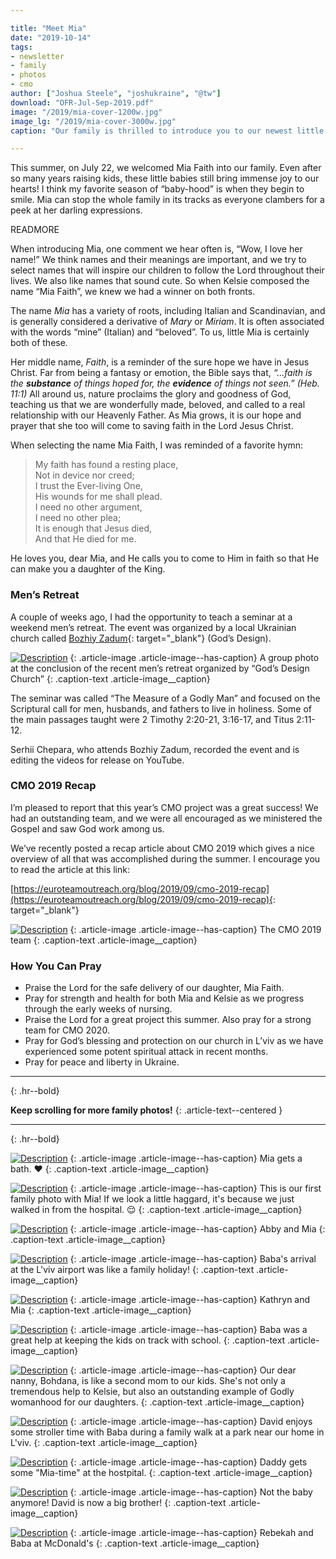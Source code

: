 ```yaml
---

title: "Meet Mia"
date: "2019-10-14"
tags:
- newsletter
- family
- photos
- cmo
author: ["Joshua Steele", "joshukraine", "@tw"]
download: "OFR-Jul-Sep-2019.pdf"
image: "/2019/mia-cover-1200w.jpg"
image_lg: "/2019/mia-cover-3000w.jpg"
caption: "Our family is thrilled to introduce you to our newest little girl. Say hello to Mia Faith!"

---
```


This summer, on July 22, we welcomed Mia Faith into our family. Even after so many years raising kids, these little babies still bring immense joy to our hearts! I think my favorite season of “baby-hood” is when they begin to smile. Mia can stop the whole family in its tracks as everyone clambers for a peek at her darling expressions.

READMORE

When introducing Mia, one comment we hear often is, “Wow, I love her name!” We think names and their meanings are important, and we try to select names that will inspire our children to follow the Lord throughout their lives. We also like names that sound cute. So when Kelsie composed the name “Mia Faith”, we knew we had a winner on both fronts.

The name *Mia* has a variety of roots, including Italian and Scandinavian, and is generally considered a derivative of *Mary* or *Miriam*. It is often associated with the words “mine” (Italian) and “beloved”. To us, little Mia is certainly both of these.

Her middle name, *Faith*, is a reminder of the sure hope we have in Jesus Christ. Far from being a fantasy or emotion, the Bible says that, *“...faith is the **substance** of things hoped for, the **evidence** of things not seen.” (Heb. 11:1)* All around us, nature proclaims the glory and goodness of God, teaching us that we are wonderfully made, beloved, and called to a real relationship with our Heavenly Father. As Mia grows, it is our hope and prayer that she too will come to saving faith in the Lord Jesus Christ.

When selecting the name Mia Faith, I was reminded of a favorite hymn:

> My faith has found a resting place,   
> Not in device nor creed;   
> I trust the Ever-living One,   
> His wounds for me shall plead.   
> I need no other argument,   
> I need no other plea;   
> It is enough that Jesus died,   
> And that He died for me.

He loves you, dear Mia, and He calls you to come to Him in faith so that He can make you a daughter of the King.

### Men’s Retreat

A couple of weeks ago, I had the opportunity to teach a seminar at a weekend men’s retreat. The event was organized by a local Ukrainian church called [Bozhiy Zadum](https://www.facebook.com/gods.design.lviv/){: target="_blank"} (God’s Design).

[![Description](https://d21yo20tm8bmc2.cloudfront.net/2019/mens-seminar-700w.jpg)](https://d21yo20tm8bmc2.cloudfront.net/2019/mens-seminar-3000w.jpg)
{: .article-image .article-image--has-caption}
A group photo at the conclusion of the recent men’s retreat organized by “God’s Design Church”
{: .caption-text .article-image__caption}

The seminar was called “The Measure of a Godly Man” and focused on the Scriptural call for men, husbands, and fathers to live in holiness. Some of the main passages taught were 2 Timothy 2:20-21, 3:16-17, and Titus 2:11-12.

Serhii Chepara, who attends Bozhiy Zadum, recorded the event and is editing the videos for release on YouTube.

### CMO 2019 Recap

I’m pleased to report that this year’s CMO project was a great success! We had an outstanding team, and we were all encouraged as we ministered the Gospel and saw God work among us.

We’ve recently posted a recap article about CMO 2019 which gives a nice overview of all that was accomplished during the summer. I encourage you to read the article at this link:

[https://euroteamoutreach.org/blog/2019/09/cmo-2019-recap](https://euroteamoutreach.org/blog/2019/09/cmo-2019-recap){: target="_blank"}

[![Description](https://d21yo20tm8bmc2.cloudfront.net/2019/cmo-2019-team-700w.jpeg)](https://d21yo20tm8bmc2.cloudfront.net/2019/cmo-2019-team-3000w.jpeg)
{: .article-image .article-image--has-caption}
The CMO 2019 team
{: .caption-text .article-image__caption}

### How You Can Pray

* Praise the Lord for the safe delivery of our daughter, Mia Faith.
* Pray for strength and health for both Mia and Kelsie as we progress through the early weeks of nursing.
* Praise the Lord for a great project this summer. Also pray for a strong team for CMO 2020.
* Pray for God’s blessing and protection on our church in L’viv as we have experienced some potent spiritual attack in recent months.
* Pray for peace and liberty in Ukraine.

---
{: .hr--bold}

**Keep scrolling for more family photos!**
{: .article-text--centered }

---
{: .hr--bold}

[![Description](https://d21yo20tm8bmc2.cloudfront.net/2019/mama-mia-bath-towel-700w.jpg)](https://d21yo20tm8bmc2.cloudfront.net/2019/mama-mia-bath-towel-3000w.jpg)
{: .article-image .article-image--has-caption}
Mia gets a bath. ❤️
{: .caption-text .article-image__caption}

[![Description](https://d21yo20tm8bmc2.cloudfront.net/2019/first-family-photo-700w.jpg)](https://d21yo20tm8bmc2.cloudfront.net/2019/first-family-photo-3000w.jpg)
{: .article-image .article-image--has-caption}
This is our first family photo with Mia! If we look a little haggard, it's because we just walked in from the hospital. 😌
{: .caption-text .article-image__caption}

[![Description](https://d21yo20tm8bmc2.cloudfront.net/2019/abby-mia-700h.jpg)](https://d21yo20tm8bmc2.cloudfront.net/2019/abby-mia-3000h.jpg)
{: .article-image .article-image--has-caption}
Abby and Mia
{: .caption-text .article-image__caption}

[![Description](https://d21yo20tm8bmc2.cloudfront.net/2019/baba-at-airport-700w.jpg)](https://d21yo20tm8bmc2.cloudfront.net/2019/baba-at-airport-3000w.jpg)
{: .article-image .article-image--has-caption}
Baba's arrival at the L'viv airport was like a family holiday!
{: .caption-text .article-image__caption}

[![Description](https://d21yo20tm8bmc2.cloudfront.net/2019/kathryn-mia-700h.jpg)](https://d21yo20tm8bmc2.cloudfront.net/2019/kathryn-mia-3000h.jpg)
{: .article-image .article-image--has-caption}
Kathryn and Mia
{: .caption-text .article-image__caption}

[![Description](https://d21yo20tm8bmc2.cloudfront.net/2019/baba-helps-school-700w.jpg)](https://d21yo20tm8bmc2.cloudfront.net/2019/baba-helps-school-3000w.jpg)
{: .article-image .article-image--has-caption}
Baba was a great help at keeping the kids on track with school.
{: .caption-text .article-image__caption}

[![Description](https://d21yo20tm8bmc2.cloudfront.net/2019/bohdana-mia-700h.jpg)](https://d21yo20tm8bmc2.cloudfront.net/2019/bohdana-mia-3000h.jpg)
{: .article-image .article-image--has-caption}
Our dear nanny, Bohdana, is like a second mom to our kids. She's not only a tremendous help to Kelsie, but also an outstanding example of Godly womanhood for our daughters.
{: .caption-text .article-image__caption}

[![Description](https://d21yo20tm8bmc2.cloudfront.net/2019/baba-stroller-david-700h.jpg)](https://d21yo20tm8bmc2.cloudfront.net/2019/baba-stroller-david-3000h.jpg)
{: .article-image .article-image--has-caption}
David enjoys some stroller time with Baba during a family walk at a park near our home in L'viv.
{: .caption-text .article-image__caption}

[![Description](https://d21yo20tm8bmc2.cloudfront.net/2019/dad-mia-hostpital-700h.jpg)](https://d21yo20tm8bmc2.cloudfront.net/2019/dad-mia-hostpital-3000h.jpg)
{: .article-image .article-image--has-caption}
Daddy gets some "Mia-time" at the hostpital.
{: .caption-text .article-image__caption}

[![Description](https://d21yo20tm8bmc2.cloudfront.net/2019/david-holds-mia-700h.jpg)](https://d21yo20tm8bmc2.cloudfront.net/2019/david-holds-mia-3000h.jpg)
{: .article-image .article-image--has-caption}
Not the baby anymore! David is now a big brother!
{: .caption-text .article-image__caption}

[![Description](https://d21yo20tm8bmc2.cloudfront.net/2019/rebekah-baba-700w.jpg)](https://d21yo20tm8bmc2.cloudfront.net/2019/rebekah-baba-3000w.jpg)
{: .article-image .article-image--has-caption}
Rebekah and Baba at McDonald's
{: .caption-text .article-image__caption}
